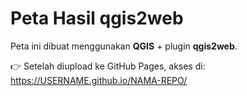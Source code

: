 # Peta Hasil qgis2web

Peta ini dibuat menggunakan **QGIS** + plugin **qgis2web**.

👉 Setelah diupload ke GitHub Pages, akses di:
https://USERNAME.github.io/NAMA-REPO/
